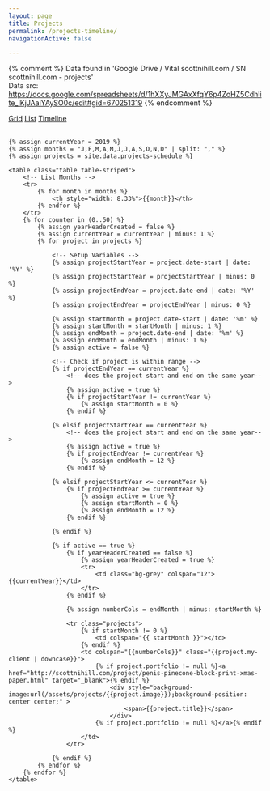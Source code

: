 ```yaml
---
layout: page
title: Projects
permalink: /projects-timeline/
navigationActive: false

---
```


{% comment %} 
	Data found in 'Google Drive / Vital scottnihill.com / SN scottnihill.com - projects'  
	Data src: https://docs.google.com/spreadsheets/d/1hXXyJMGAxXfqY6p4ZoHZ5Cdhlite_lKjJAalYAySO0c/edit#gid=670251319
{% endcomment %}


<div>
	<a class="btn btn-default" href="{{ post.url | prepend: site.baseurl }}/projects-grid"><i class="fa fa-th" aria-hidden="true"></i> Grid</a>
	<a class="btn btn-default" href="{{ post.url | prepend: site.baseurl }}/projects-list"><i class="fa fa-list" aria-hidden="true"></i> List</a>
	<a class="btn btn-default active" href="{{ post.url | prepend: site.baseurl }}/projects-timeline"><i class="fa fa-calendar" aria-hidden="true"></i> Timeline</a>
</div>
<br>



<div class="projects-schedule">

	{% assign currentYear = 2019 %}
	{% assign months = "J,F,M,A,M,J,J,A,S,O,N,D" | split: "," %}
	{% assign projects = site.data.projects-schedule %}

	<table class="table table-striped">
	  	<!-- List Months -->
	  	<tr>
			{% for month in months %}
				<th style="width: 8.33%">{{month}}</th>
			{% endfor %}
		</tr>
		{% for counter in (0..50) %}
			{% assign yearHeaderCreated = false %}
			{% assign currentYear = currentYear | minus: 1 %}
			{% for project in projects %}

				<!-- Setup Variables -->
				{% assign projectStartYear = project.date-start | date: '%Y' %}
				{% assign projectStartYear = projectStartYear | minus: 0 %}
				{% assign projectEndYear = project.date-end | date: '%Y' %}
				{% assign projectEndYear = projectEndYear | minus: 0 %}

				{% assign startMonth = project.date-start | date: '%m' %}
				{% assign startMonth = startMonth | minus: 1 %}
				{% assign endMonth = project.date-end | date: '%m' %}
				{% assign endMonth = endMonth | minus: 1 %}
				{% assign active = false %}

				<!-- Check if project is within range -->
				{% if projectEndYear == currentYear %}
					<!-- does the project start and end on the same year-->
					{% assign active = true %}
					{% if projectStartYear != currentYear %}
						{% assign startMonth = 0 %}
					{% endif %}
					
				{% elsif projectStartYear == currentYear %}
					<!-- does the project start and end on the same year-->
					{% assign active = true %}
					{% if projectEndYear != currentYear %}
						{% assign endMonth = 12 %}
					{% endif %}

				{% elsif projectStartYear <= currentYear %}
					{% if projectEndYear >= currentYear %}
						{% assign active = true %}
						{% assign startMonth = 0 %}
						{% assign endMonth = 12 %}
					{% endif %}
				
				{% endif %}

				{% if active == true %}
					{% if yearHeaderCreated == false %}
						{% assign yearHeaderCreated = true %}
						<tr>
							<td class="bg-grey" colspan="12">{{currentYear}}</td>
						</tr>
					{% endif %}

					{% assign numberCols = endMonth | minus: startMonth %}

					<tr class="projects">
						{% if startMonth != 0 %}
							<td colspan="{{ startMonth }}"></td>
						{% endif %}
						<td colspan="{{numberCols}}" class="{{project.my-client | downcase}}">
							{% if project.portfolio != null %}<a href="http://scottnihill.com/project/penis-pinecone-block-print-xmas-paper.html" target="_blank">{% endif %}
								<div style="background-image:url(/assets/projects/{{project.image}});background-position: center center;" >
									<span>{{project.title}}</span>
								</div>
							{% if project.portfolio != null %}</a>{% endif %}
						</td>
					</tr>

				{% endif %}
			{% endfor %}
		{% endfor %}
	</table>
</div>






